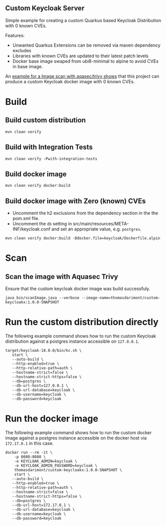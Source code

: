 Custom Keycloak Server
----

Simple example for creating a custom Quarkus based Keycloak Distribution with 0 known CVEs.

Features:
- Unwanted Quarkus Extensions can be removed via maven dependency excludes
- Libraries with known CVEs are updated to their latest patch levels
- Docker base image swaped from ubi8-minimal to alpine to avoid CVEs in base image. 

An [example for a Image scan with aqasec/trivy shows](https://gist.github.com/thomasdarimont/efb1a1327a585517db5a047401852a88) that this project can produce 
a custom Keycloak docker image with 0 known CVEs.

# Build

## Build custom distribution
```
mvn clean verify
```

## Build with Integration Tests
```
mvn clean verify -Pwith-integration-tests
```

## Build docker image
```
mvn clean verify docker:build
```

## Build docker image with Zero (known) CVEs

- Uncomment the h2 exclusions from the dependency section in the the pom.xml file.
- Uncomment the `db` setting in src/main/resources/META-INF/keycloak.conf and set an appropriate value, e.g. `postgres`.

```
mvn clean verify docker:build -Ddocker.file=keycloak/Dockerfile.alpin
```

# Scan

## Scan the image with Aquasec Trivy

Ensure that the custom keycloak docker image was build successfuly.

```
java bin/scanImage.java --verbose --image-name=thomasdarimont/custom-keycloakx:1.0.0-SNAPSHOT
```

# Run the custom distribution directly

The following example command shows how to run the custom Keycloak distribution against 
a postgres instance accessible on `127.0.0.1`.

```
target/keycloak-18.0.0/bin/kc.sh \
   start \
   --auto-build \
   --http-enabled=true \
   --http-relative-path=auth \
   --hostname-strict=false \
   --hostname-strict-https=false \
   --db=postgres \
   --db-url-host=127.0.0.1 \
   --db-url-database=keycloak \
   --db-username=keycloak \
   --db-password=keycloak
```

# Run the docker image

The following example command shows how to run the custom docker image against 
a postgres instance accessible on the docker host via `172.17.0.1` in this case.

```
docker run --rm -it \
    -p 8080:8080 \
    -e KEYCLOAK_ADMIN=keycloak \
    -e KEYCLOAK_ADMIN_PASSWORD=keycloak \
    thomasdarimont/custom-keycloakx:1.0.0-SNAPSHOT \
    start \
   --auto-build \
   --http-enabled=true \
   --http-relative-path=auth \
   --hostname-strict=false \
   --hostname-strict-https=false \
   --db=postgres \
   --db-url-host=172.17.0.1 \
   --db-url-database=keycloak \
   --db-username=keycloak \
   --db-password=keycloak
```
